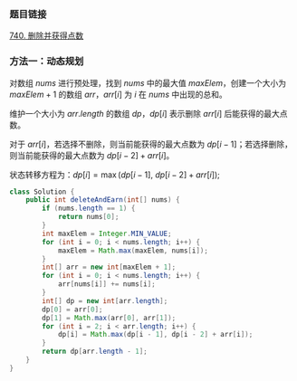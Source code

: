 ### 题目链接
[740. 删除并获得点数](https://leetcode.cn/problems/delete-and-earn)

### 方法一：动态规划
对数组 $nums$ 进行预处理，找到 $nums$ 中的最大值 $maxElem$，创建一个大小为 $maxElem + 1$ 的数组 $arr$，$arr[i]$ 为 $i$ 在 $nums$ 中出现的总和。

维护一个大小为 $arr.length$ 的数组 $dp$，$dp[i]$ 表示删除 $arr[i]$ 后能获得的最大点数。

对于 $arr[i]$，若选择不删除，则当前能获得的最大点数为 $dp[i - 1]$；若选择删除，则当前能获得的最大点数为 $dp[i - 2] + arr[i]$。

状态转移方程为：$dp[i] = \max(dp[i - 1], \ dp[i - 2] + arr[i])$;

```Java
class Solution {
    public int deleteAndEarn(int[] nums) {
        if (nums.length == 1) {
            return nums[0];
        }
        int maxElem = Integer.MIN_VALUE;
        for (int i = 0; i < nums.length; i++) {
            maxElem = Math.max(maxElem, nums[i]);
        }
        int[] arr = new int[maxElem + 1];
        for (int i = 0; i < nums.length; i++) {
            arr[nums[i]] += nums[i];
        }
        int[] dp = new int[arr.length];
        dp[0] = arr[0];
        dp[1] = Math.max(arr[0], arr[1]);
        for (int i = 2; i < arr.length; i++) {
            dp[i] = Math.max(dp[i - 1], dp[i - 2] + arr[i]);
        }
        return dp[arr.length - 1];
    }
}
```